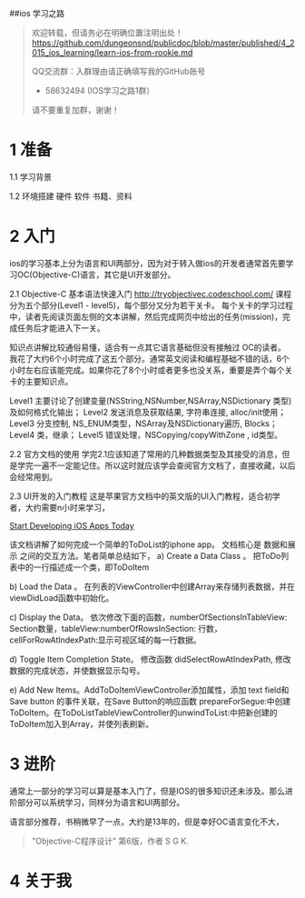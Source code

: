 ##ios 学习之路



> 欢迎转载，但请务必在明确位置注明出处！
> https://github.com/dungeonsnd/publicdoc/blob/master/published/4_2015_ios_learning/learn-ios-from-rookie.md
> 
> QQ交流群：入群理由请正确填写我的GitHub账号
>  * 58632494 (IOS学习之路1群）
>
>请不要重复加群，谢谢！


# 1 准备

1.1  学习背景

1.2  环境搭建
  硬件
  软件
  书籍、资料


# 2 入门
ios的学习基本上分为语言和UI两部分，因为对于转入做ios的开发者通常首先要学习OC(Objective-C)语言，其它是UI开发部分。

2.1 Objective-C 基本语法快速入门
http://tryobjectivec.codeschool.com/
课程分为五个部分(Level1 - level5)，每个部分又分为若干关卡。 每个关卡的学习过程中，读者先阅读页面左侧的文本讲解，然后完成网页中给出的任务(mission)，完成任务后才能进入下一关。

知识点讲解比较通俗易懂，适合有一点其它语言基础但没有接触过 OC的读者。 我花了大约6个小时完成了这五个部分。通常英文阅读和编程基础不错的话，6个小时左右应该能完成。如果你花了8个小时或者更多也没关系，重要是弄个每个关卡的主要知识点。

Level1 主要讨论了创建变量(NSString,NSNumber,NSArray,NSDictionary 类型)及如何格式化输出；
Level2 发送消息及获取结果, 字符串连接, alloc/init使用；
Level3 分支控制, NS_ENUM类型，NSArray及NSDictionary遍历, Blocks；
Level4 类，继承；
Level5 错误处理，NSCopying/copyWithZone ,  id类型。


2.2  官方文档的使用
学完2.1应该知道了常用的几种数据类型及其接受的消息，但是学完一遍不一定能记住。所以这时就应该学会查阅官方文档了，直接收藏，以后会经常用到。


2.3  UI开发的入门教程
这是苹果官方文档中的英文版的UI入门教程，适合初学者，大约需要n小时来学习，


[Start Developing iOS Apps Today](https://developer.apple.com/library/ios/referencelibrary/GettingStarted/RoadMapiOS/index.html#//apple_ref/doc/uid/TP40011343-CH2-SW1)

该文档讲解了如何完成一个简单的ToDoList的iphone app。
文档核心是 数据和展示 之间的交互方法。笔者简单总结如下，
a)   Create a Data Class 。  把ToDo列表中的一行描述成一个类，即ToDoItem

b)  Load the Data 。 在列表的ViewController中创建Array来存储列表数据，并在viewDidLoad函数中初始化。

c)  Display the Data。  依次修改下面的函数，numberOfSectionsInTableView:  Section数量，tableView:numberOfRowsInSection: 行数，cellForRowAtIndexPath:显示可视区域的每一行数据。

d) Toggle Item Completion State。 修改函数 didSelectRowAtIndexPath, 修改数据的完成状态，并使数据显示勾号。

e) Add New Items。AddToDoItemViewController添加属性，添加 text field和Save button  的事件关联，在Save Button的响应函数 prepareForSegue:中创建ToDoItem。在ToDoListTableViewController的unwindToList:中把新创建的ToDoItem加入到Array，并使列表刷新。






# 3 进阶

通常上一部分的学习可以算是基本入门了，但是IOS的很多知识还未涉及。那么进阶部分可以系统学习，同样分为语言和UI两部分。


语言部分推荐，书稍微早了一点，大约是13年的，但是幸好OC语言变化不大，
>  "Objective-C程序设计"       第6版，作者 S G K.
>  



# 4 关于我
